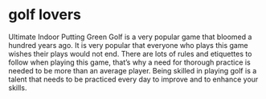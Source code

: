 golf lovers
==========

Ultimate Indoor Putting Green  Golf is a very popular game that bloomed a hundred years ago. 
It is very popular that everyone who plays this game wishes their plays would not end. 
There are lots of rules and etiquettes to follow when playing this game, that’s why a need for 
thorough practice is needed to be more than an average player. Being skilled in playing golf 
is a talent that needs to be practiced every day to improve and to enhance your skills.
